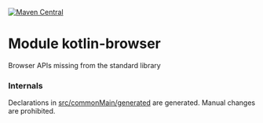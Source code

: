 [![Maven Central](https://img.shields.io/maven-central/v/org.jetbrains.kotlin-wrappers/kotlin-browser)](https://search.maven.org/artifact/org.jetbrains.kotlin-wrappers/kotlin-browser)

# Module kotlin-browser

Browser APIs missing from the standard library

### Internals

Declarations in [src/commonMain/generated](./src/commonMain/generated) are generated.
Manual changes are prohibited.
